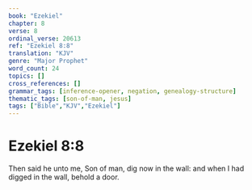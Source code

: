 ```yaml
---
book: "Ezekiel"
chapter: 8
verse: 8
ordinal_verse: 20613
ref: "Ezekiel 8:8"
translation: "KJV"
genre: "Major Prophet"
word_count: 24
topics: []
cross_references: []
grammar_tags: [inference-opener, negation, genealogy-structure]
thematic_tags: [son-of-man, jesus]
tags: ["Bible","KJV","Ezekiel"]
---
```


# Ezekiel 8:8

Then said he unto me, Son of man, dig now in the wall: and when I had digged in the wall, behold a door.
